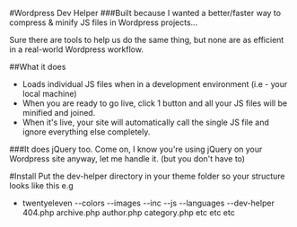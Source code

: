 #Wordpress Dev Helper
###Built because I wanted a better/faster way to compress & minify JS files in Wordpress projects...

Sure there are tools to help us do the same thing, but none are as efficient in a real-world Wordpress workflow.

##What it does
- Loads individual JS files when in a development environment (i.e - your local machine)
- When you are ready to go live, click 1 button and all your JS files will be minified and joined.
- When it's live, your site will automatically call the single JS file and ignore everything else completely.

###It does jQuery too.
Come on, I know you're using jQuery on your Wordpress site anyway, let me handle it. (but you don't have to)

#Install
Put the dev-helper directory in your theme folder so your structure looks like this
e.g
- twentyeleven
    --colors
    --images
    --inc
    --js
    --languages
    --dev-helper
    404.php
    archive.php
    author.php
    category.php
    etc
    etc
    etc

